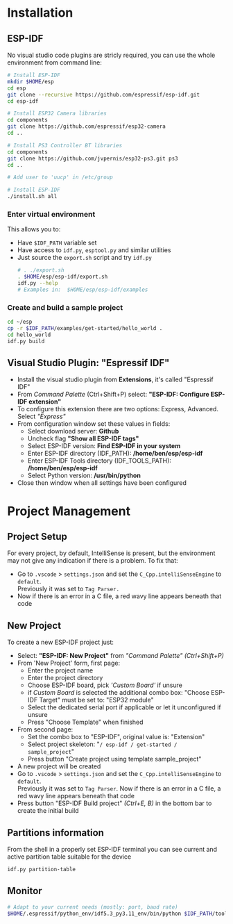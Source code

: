 # Installation
## ESP-IDF
No visual studio code plugins are stricly required, you can use the whole environment from command line:
```sh
# Install ESP-IDF
mkdir $HOME/esp
cd esp
git clone --recursive https://github.com/espressif/esp-idf.git
cd esp-idf

# Install ESP32 Camera libraries
cd components
git clone https://github.com/espressif/esp32-camera
cd ..

# Install PS3 Controller BT libraries
cd components
git clone https://github.com/jvpernis/esp32-ps3.git ps3
cd ..

# Add user to 'uucp' in /etc/group

# Install ESP-IDF
./install.sh all
```

### **Enter virtual environment**
This allows you to:
- Have `$IDF_PATH` variable set
- Have access to `idf.py`, `esptool.py` and similar utilities
- Just source the `export.sh` script and try `idf.py`
  ```sh
  # . ./export.sh
  . $HOME/esp/esp-idf/export.sh
  idf.py --help
  # Examples in:  $HOME/esp/esp-idf/examples
  ```

### **Create and build a sample project**
  ```sh
  cd ~/esp
  cp -r $IDF_PATH/examples/get-started/hello_world .
  cd hello_world
  idf.py build
  ```

## Visual Studio Plugin: "Espressif IDF"
- Install the visual studio plugin from **Extensions**, it's called "Espressif IDF"
- From _Command Palette_ (Ctrl+Shift+P) select: **"ESP-IDF: Configure ESP-IDF extension"**
- To configure this extension there are two options: Express, Advanced. Select _"Express"_
- From configuration window set these values in fields:
  - Select download server: **Github**
  - Uncheck flag **"Show all ESP-IDF tags"**
  - Select ESP-IDF version: **Find ESP-IDF in your system**
  - Enter ESP-IDF directory (IDF_PATH): **/home/ben/esp/esp-idf**
  - Enter ESP-IDF Tools directory (IDF_TOOLS_PATH): **/home/ben/esp/esp-idf**
  - Select Python version: **/usr/bin/python**
- Close then window when all settings have been configured

# Project Management
## Project Setup
For every project, by default, IntelliSense is present, but the environment may not give
any indication if there is a problem. To fix that:
- Go to `.vscode` > `settings.json` and set the `C_Cpp.intelliSenseEngine` to `default`.  
  Previously it was set to `Tag Parser.`
- Now if there is an error in a C file, a red wavy line appears beneath that code


## New Project
To create a new ESP-IDF project just:
- Select: **"ESP-IDF: New Project"** from _"Command Palette" (Ctrl+Shift+P)_
- From 'New Project' form, first page:
  - Enter the project name
  - Enter the project directory
  - Choose ESP-IDF board, pick _'Custom Board'_ if unsure
  - if _Custom Board_ is selected the additional combo box: "Choose ESP-IDF Target"
    must be set to: "ESP32 module"
  - Select the dedicated serial port if applicable or let it unconfigured if unsure
  - Press "Choose Template" when finished
- From second page:
  - Set the combo box to "ESP-IDF", original value is: "Extension"
  - Select project skeleton: "`/ esp-idf / get-started / sample_project`"
  - Press button "Create project using template sample_project"
- A new project will be created
- Go to `.vscode` > `settings.json` and set the `C_Cpp.intelliSenseEngine` to `default`.  
  Previously it was set to `Tag Parser`. Now if there is an error in a C file, a red wavy
  line appears beneath that code
- Press button "ESP-IDF Build project" _(Ctrl+E, B)_ in the bottom bar to create the initial build

## Partitions information
From the shell in a properly set ESP-IDF terminal you can see current and active partition table
suitable for the device
```sh
idf.py partition-table
```

## Monitor
```sh
# Adapt to your current needs (mostly: port, baud rate)
$HOME/.espressif/python_env/idf5.3_py3.11_env/bin/python $IDF_PATH/tools/idf_monitor.py -p /dev/ttyACM0 -b 115200
```

